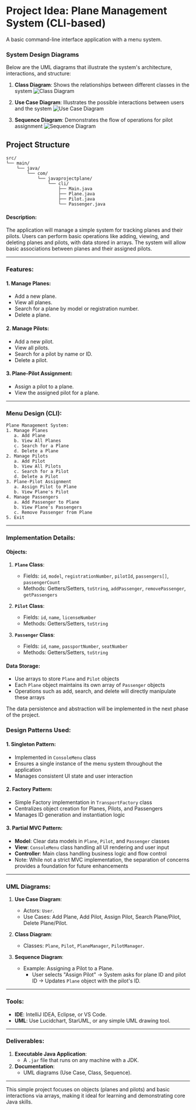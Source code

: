 # Project Idea: **Plane Management System (CLI-based)**
A basic command-line interface application with a menu system.

### System Design Diagrams
Below are the UML diagrams that illustrate the system's architecture, interactions, and structure:

1. **Class Diagram**: Shows the relationships between different classes in the system
![Class Diagram](Class.jpg)

2. **Use Case Diagram**: Illustrates the possible interactions between users and the system
![Use Case Diagram](UseCase.jpg)

3. **Sequence Diagram**: Demonstrates the flow of operations for pilot assignment
![Sequence Diagram](Sequence.jpg)

## Project Structure

```
src/
└── main/
    └── java/
        └── com/
            └── javaprojectplane/
                └── cli/
                    ├── Main.java
                    ├── Plane.java
                    ├── Pilot.java
                    └── Passenger.java
```


#### Description:
The application will manage a simple system for tracking planes and their pilots. Users can perform basic operations like adding, viewing, and deleting planes and pilots, with data stored in arrays. The system will allow basic associations between planes and their assigned pilots.

---

### Features:

#### 1. **Manage Planes**:
   - Add a new plane.
   - View all planes.
   - Search for a plane by model or registration number.
   - Delete a plane.

#### 2. **Manage Pilots**:
   - Add a new pilot.
   - View all pilots.
   - Search for a pilot by name or ID.
   - Delete a pilot.

#### 3. **Plane-Pilot Assignment**:
   - Assign a pilot to a plane.
   - View the assigned pilot for a plane.

---

### Menu Design (CLI):
```plaintext
Plane Management System:
1. Manage Planes
   a. Add Plane
   b. View All Planes
   c. Search for a Plane
   d. Delete a Plane
2. Manage Pilots
   a. Add Pilot
   b. View All Pilots
   c. Search for a Pilot
   d. Delete a Pilot
3. Plane-Pilot Assignment
   a. Assign Pilot to Plane
   b. View Plane's Pilot
4. Manage Passengers
   a. Add Passenger to Plane
   b. View Plane's Passengers
   c. Remove Passenger from Plane
5. Exit
```

---

### Implementation Details:

#### Objects:
1. **`Plane` Class**:
   - Fields: `id`, `model`, `registrationNumber`, `pilotId`, `passengers[]`, `passengerCount`
   - Methods: Getters/Setters, `toString`, `addPassenger`, `removePassenger`, `getPassengers`

2. **`Pilot` Class**:
   - Fields: `id`, `name`, `licenseNumber`
   - Methods: Getters/Setters, `toString`

3. **`Passenger` Class**:
   - Fields: `id`, `name`, `passportNumber`, `seatNumber`
   - Methods: Getters/Setters, `toString`

#### Data Storage:
- Use arrays to store `Plane` and `Pilot` objects
- Each `Plane` object maintains its own array of `Passenger` objects
- Operations such as add, search, and delete will directly manipulate these arrays

The data persistence and abstraction will be implemented in the next phase of the project.

### Design Patterns Used:

#### 1. **Singleton Pattern**:
- Implemented in `ConsoleMenu` class
- Ensures a single instance of the menu system throughout the application
- Manages consistent UI state and user interaction

#### 2. **Factory Pattern**:
- Simple Factory implementation in `TransportFactory` class
- Centralizes object creation for Planes, Pilots, and Passengers
- Manages ID generation and instantiation logic

#### 3. **Partial MVC Pattern**:
- **Model**: Clear data models in `Plane`, `Pilot`, and `Passenger` classes
- **View**: `ConsoleMenu` class handling all UI rendering and user input
- **Controller**: Main class handling business logic and flow control
- Note: While not a strict MVC implementation, the separation of concerns provides a foundation for future enhancements

---

### UML Diagrams:
1. **Use Case Diagram**:
   - Actors: `User`.
   - Use Cases: Add Plane, Add Pilot, Assign Pilot, Search Plane/Pilot, Delete Plane/Pilot.

2. **Class Diagram**:
   - Classes: `Plane`, `Pilot`, `PlaneManager`, `PilotManager`.

3. **Sequence Diagram**:
   - Example: Assigning a Pilot to a Plane.
     - User selects "Assign Pilot" → System asks for plane ID and pilot ID → Updates `Plane` object with the pilot's ID.

---

### Tools:
- **IDE**: IntelliJ IDEA, Eclipse, or VS Code.
- **UML**: Use Lucidchart, StarUML, or any simple UML drawing tool.

---

### Deliverables:
1. **Executable Java Application**:
   - A `.jar` file that runs on any machine with a JDK.
2. **Documentation**:
   - UML diagrams (Use Case, Class, Sequence).

---

This simple project focuses on objects (planes and pilots) and basic interactions via arrays, making it ideal for learning and demonstrating core Java skills.